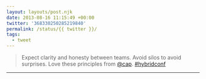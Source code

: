 ```yaml
---
layout: layouts/post.njk
date: 2013-08-16 11:15:49 +00:00
twitter: '368330250285219840'
permalink: /status/{{ twitter }}/
tags: 
  - tweet
---
```


> Expect clarity and honesty between teams. Avoid silos to avoid surprises. Love these principles from [@cap](https://twitter.com/cap). [#hybridconf](https://twitter.com/hashtag/hybridconf)

---
